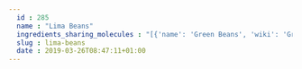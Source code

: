 ```yaml
---
  id : 285
  name : "Lima Beans"
  ingredients_sharing_molecules : "[{'name': 'Green Beans', 'wiki': 'Green_bean', 'id': 342, 'category': 'Vegetable', 'common_molecules': [89594, 6549, 5280443, 5280598, 246728, 5367719, 6054, 17100, 985, 7284, 527, 3893, 8094, 638278, 520098, 1031, 6072, 637775, 12232, 8892, 994, 644104, 106441, 5280511, 650, 8103, 13144, 33166, 4788, 26447, 5284507, 61020, 247, 8452, 853433, 6560, 638011, 1889, 6140, 15394, 5280445, 8908, 11747, 637566, 10976, 33931, 7462, 22386, 5365811, 8180, 5281167, 8193, 8130, 798, 6569, 441005, 9862, 641248, 379, 6561, 7895, 5281708, 702, 996, 637542, 7409, 441484, 31284, 7002, 62453, 107971, 5284639, 10448, 1068, 338, 7288, 8723, 12756, 11552, 79803, 1110, 6050, 6986, 1136, 5283339, 460, 5318042, 3776, 31260, 2345, 5280863, 10885, 784, 5281707, 8857, 12178, 439341, 26808, 5971, 7150, 31252, 5366074, 1549026, 638014, 126, 5283335, 4133, 7654, 7847, 445070, 1549018, 768, 7361, 323, 8158, 1183, 240, 7915, 7302, 520108, 637511, 8914, 5283316, 7802, 5284503, 802, 957, 72, 61503, 643941, 18827, 8369, 332, 999, 14286, 244, 8768, 5363388, 7710, 439246, 439263, 1130, 454, 6251, 12020, 878, 637920, 444539, 5282108, 11005, 31276, 8063, 11173, 18635, 32594, 7858, 7501, 14296, 10393, 5315892, 18522, 11509, 11128, 180, 8093, 6184, 643779, 107, 439533, 11732, 31289, 998]}, {'name': 'Beans', 'wiki': 'Bean', 'id': 284, 'category': 'Legume', 'common_molecules': [89594, 6549, 5280443, 5280598, 246728, 5367719, 6054, 17100, 985, 7284, 527, 3893, 8094, 638278, 520098, 1031, 6072, 637775, 12232, 8892, 644104, 106441, 5280511, 650, 8103, 13144, 33166, 4788, 26447, 5284507, 61020, 247, 8452, 853433, 6560, 638011, 1889, 15394, 5280445, 8908, 11747, 637566, 10976, 33931, 7462, 22386, 5365811, 8180, 5281167, 8193, 8130, 798, 6569, 441005, 9862, 641248, 379, 6561, 7895, 5281708, 702, 996, 637542, 7409, 441484, 31284, 7002, 62453, 107971, 5284639, 10448, 1068, 338, 7288, 8723, 12756, 11552, 79803, 1110, 6050, 6986, 1136, 5283339, 460, 5318042, 3776, 31260, 2345, 5280863, 10885, 784, 5281707, 8857, 12178, 439341, 26808, 5971, 7150, 31252, 5366074, 1549026, 638014, 126, 5283335, 4133, 7654, 7847, 445070, 1549018, 768, 7361, 323, 8158, 1183, 240, 7915, 7302, 520108, 637511, 8914, 5283316, 7802, 5284503, 802, 957, 72, 61503, 643941, 18827, 8369, 332, 999, 14286, 244, 8768, 5363388, 7710, 439246, 439263, 1130, 454, 6251, 12020, 878, 637920, 444539, 5282108, 11005, 31276, 8063, 11173, 18635, 32594, 7858, 7501, 14296, 10393, 5315892, 18522, 11509, 11128, 180, 8093, 6184, 643779, 107, 439533, 11732, 31289, 998]}, {'name': 'Tea', 'wiki': 'Tea', 'id': 310, 'category': 'Plant', 'common_molecules': [89594, 6549, 5280443, 5280598, 246728, 5367719, 6054, 17100, 7284, 527, 3893, 8094, 638278, 1031, 6072, 637775, 8892, 644104, 5280511, 650, 8103, 13144, 4788, 26447, 5284507, 61020, 247, 8452, 853433, 6560, 638011, 1889, 15394, 5280445, 8908, 11747, 637566, 240, 33931, 7462, 22386, 5365811, 8180, 5281167, 8130, 798, 6569, 441005, 9862, 10976, 379, 6561, 996, 637542, 7409, 441484, 31284, 7002, 62453, 107971, 5284639, 10448, 1068, 338, 7288, 8723, 12756, 11552, 79803, 1110, 6050, 6986, 460, 5318042, 31260, 2345, 5280863, 784, 8857, 439341, 26808, 7150, 31252, 5366074, 1549026, 638014, 126, 4133, 7654, 7847, 445070, 1549018, 768, 7361, 323, 8158, 1183, 7302, 5281708, 637511, 8914, 5284503, 802, 957, 72, 61503, 643941, 18827, 332, 999, 14286, 244, 8768, 5363388, 7710, 439246, 439263, 1130, 454, 6251, 12020, 878, 637920, 444539, 5282108, 11005, 31276, 8063, 18635, 7858, 7501, 14296, 10393, 5315892, 11509, 180, 8093, 6184, 643779, 107, 439533, 11128, 31289, 998]}, {'name': 'Soybean', 'wiki': 'Soybean', 'id': 289, 'category': 'Legume', 'common_molecules': [89594, 5280443, 5280598, 246728, 5367719, 6054, 8908, 985, 7284, 527, 8094, 638278, 5283335, 6072, 637775, 12232, 8892, 644104, 5280511, 650, 8103, 13144, 4788, 26447, 61020, 247, 8452, 853433, 6560, 638011, 1889, 15394, 5280445, 11747, 637566, 240, 33931, 7462, 22386, 5365811, 5283316, 8130, 798, 6569, 441005, 9862, 10976, 6561, 7895, 996, 637542, 441484, 7002, 62453, 107971, 5284639, 10448, 1068, 338, 7288, 8723, 11732, 11552, 79803, 1110, 6050, 6986, 5283339, 460, 5318042, 3776, 31260, 2345, 5280863, 784, 5281707, 8857, 12178, 439341, 26808, 7150, 31252, 5366074, 1549026, 126, 1031, 7654, 7847, 445070, 1549018, 768, 7361, 323, 8158, 1183, 7915, 7302, 5281708, 637511, 8914, 5284503, 802, 957, 72, 61503, 643941, 18827, 8369, 332, 999, 439246, 244, 8768, 5363388, 7710, 439263, 1130, 454, 6251, 12020, 878, 444539, 31276, 8063, 18635, 7858, 7501, 14296, 10393, 5315892, 11509, 180, 8093, 6184, 643779, 107, 439533, 11128, 31289, 998]}, {'name': 'Mushroom', 'wiki': 'Mushroom', 'id': 246, 'category': 'Fungus', 'common_molecules': [89594, 5280443, 5280598, 246728, 5367719, 6054, 17100, 985, 7284, 527, 3893, 8094, 638278, 1031, 6072, 637775, 12232, 8892, 644104, 5280511, 650, 8103, 13144, 4788, 26447, 5284507, 61020, 247, 8452, 853433, 638011, 1889, 15394, 5280445, 637566, 240, 33931, 22386, 5365811, 8180, 8193, 8130, 798, 6569, 441005, 9862, 10976, 379, 6561, 7895, 5281708, 996, 637542, 7409, 441484, 31284, 62453, 107971, 5284639, 10448, 1068, 338, 7288, 8723, 12756, 11552, 79803, 1110, 6050, 6986, 1136, 5283339, 460, 5318042, 31260, 2345, 5280863, 10885, 784, 8857, 12178, 439341, 26808, 7150, 31252, 1549026, 638014, 126, 4133, 7654, 7847, 445070, 768, 7361, 323, 8158, 1183, 7302, 520108, 637511, 8914, 5284503, 802, 957, 72, 61503, 643941, 18827, 999, 439246, 244, 8768, 5363388, 7710, 439263, 1130, 454, 6251, 878, 444539, 11005, 31276, 8063, 18635, 7858, 14296, 10393, 5315892, 18522, 11509, 180, 8093, 6184, 643779, 107, 439533, 11128, 31289, 998]}]"
  slug : lima-beans
  date : 2019-03-26T08:47:11+01:00
---
```



